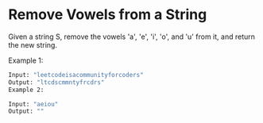 # Remove Vowels from a String

Given a string S, remove the vowels 'a', 'e', 'i', 'o', and 'u' from it, and return the new string.

Example 1:

```bash
Input: "leetcodeisacommunityforcoders"
Output: "ltcdscmmntyfrcdrs"
Example 2:

Input: "aeiou"
Output: ""
```

